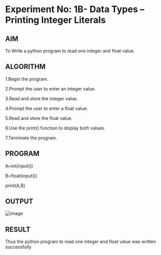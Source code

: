 # Experiment No: 1B- Data Types – Printing Integer Literals

## AIM  
To Write a python program to read one integer and float  value.

## ALGORITHM  

1.Begin the program.

2.Prompt the user to enter an integer value.

3.Read and store the integer value.

4.Prompt the user to enter a float value.

5.Read and store the float value.

6.Use the print() function to display both values.

7.Terminate the program.

## PROGRAM

A=int(input())

B=float(input())

print(A,B)

## OUTPUT

![image](https://github.com/user-attachments/assets/f49ce661-fc58-40e1-8fc2-9109d6e48621)

## RESULT
Thus the python program to read one integer and float  value was written successfully


